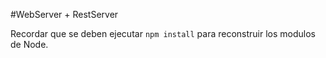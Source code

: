 #WebServer + RestServer

Recordar que se deben ejecutar ```npm install``` para reconstruir los modulos de Node.